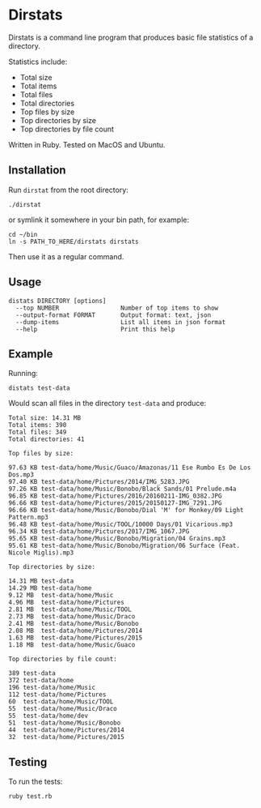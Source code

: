 # Dirstats

Dirstats is a command line program that produces basic file statistics of a directory.

Statistics include:

- Total size
- Total items
- Total files
- Total directories
- Top files by size
- Top directories by size
- Top directories by file count

Written in Ruby. Tested on MacOS and Ubuntu.

## Installation

Run `dirstat` from the root directory:

    ./dirstat

or symlink it somewhere in your bin path, for example:

    cd ~/bin
    ln -s PATH_TO_HERE/dirstats dirstats

Then use it as a regular command.
  
## Usage

    distats DIRECTORY [options]
      --top NUMBER                 Number of top items to show
      --output-format FORMAT       Output format: text, json
      --dump-items                 List all items in json format
      --help                       Print this help

## Example

Running:

    distats test-data

Would scan all files in the directory `test-data` and produce:

    Total size: 14.31 MB
    Total items: 390
    Total files: 349
    Total directories: 41
    
    Top files by size:
    
    97.63 KB test-data/home/Music/Guaco/Amazonas/11 Ese Rumbo Es De Los Dos.mp3
    97.40 KB test-data/home/Pictures/2014/IMG_5283.JPG
    97.26 KB test-data/home/Music/Bonobo/Black Sands/01 Prelude.m4a
    96.85 KB test-data/home/Pictures/2016/20160211-IMG_0382.JPG
    96.66 KB test-data/home/Pictures/2015/20150127-IMG_7291.JPG
    96.66 KB test-data/home/Music/Bonobo/Dial 'M' for Monkey/09 Light Pattern.mp3
    96.48 KB test-data/home/Music/TOOL/10000 Days/01 Vicarious.mp3
    96.34 KB test-data/home/Pictures/2017/IMG_1067.JPG
    95.65 KB test-data/home/Music/Bonobo/Migration/04 Grains.mp3
    95.61 KB test-data/home/Music/Bonobo/Migration/06 Surface (Feat. Nicole Miglis).mp3
    
    Top directories by size:
    
    14.31 MB test-data
    14.29 MB test-data/home
    9.12 MB  test-data/home/Music
    4.96 MB  test-data/home/Pictures
    2.81 MB  test-data/home/Music/TOOL
    2.73 MB  test-data/home/Music/Draco
    2.41 MB  test-data/home/Music/Bonobo
    2.08 MB  test-data/home/Pictures/2014
    1.63 MB  test-data/home/Pictures/2015
    1.18 MB  test-data/home/Music/Guaco
    
    Top directories by file count:
    
    389 test-data
    372 test-data/home
    196 test-data/home/Music
    112 test-data/home/Pictures
    60  test-data/home/Music/TOOL
    55  test-data/home/Music/Draco
    55  test-data/home/dev
    51  test-data/home/Music/Bonobo
    44  test-data/home/Pictures/2014
    32  test-data/home/Pictures/2015

## Testing

To run the tests:

    ruby test.rb
